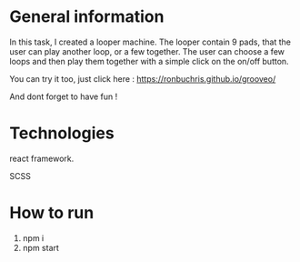 # General information

In this task, I created a looper machine.
The looper contain 9 pads, that the user can play another loop, or a few together.
The user can choose a few loops and then play them together with a simple click on the on/off button.

You can try it too, just click here : https://ronbuchris.github.io/grooveo/

And dont forget to have fun !

# Technologies

react framework.

SCSS


# How to run

1. npm i
2. npm start